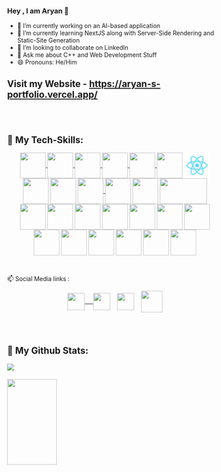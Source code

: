 ### Hey , I am Aryan 👋




- 🔭 I’m currently working on an AI-based application
- 🌱 I’m currently learning NextJS along with Server-Side Rendering and Static-Site Generation
- 👯 I’m looking to collaborate on LinkedIn
- 💬 Ask me about C++ and Web Development Stuff
- 😄 Pronouns: He/Him


## Visit my Website - https://aryan-s-portfolio.vercel.app/

<br>
<br>

## 🚀 My Tech-Skills:


<p align ="center"> 
    <a href="https://developer.mozilla.org/en-US/docs/Web/HTML" target="_blank"> <img align="center"src="https://img.icons8.com/color/48/000000/html-5.png" height="60" width="60"/> </a> 
    <a href="https://developer.mozilla.org/en-US/docs/Web/CSS" target="_blank"> <img align="center" src="https://img.icons8.com/color/48/000000/css3.png" height="60" width="60"/> </a> 
    <a href="https://getbootstrap.com" target="_blank"> <img align="center" src="https://img.icons8.com/color/48/000000/bootstrap.png" height="60" width="60"/> </a> 
    <a href="https://www.javascript.com/" target="_blank"> <img align="center" src="https://img.icons8.com/color/48/000000/javascript--v1.png" height="60" width="60"/> </a>
    <a href="https://www.geeksforgeeks.org/c-plus-plus/" target="_blank"><img align="center" src="https://img.icons8.com/color/48/000000/c-plus-plus-logo.png" height="60" width="60"/> </a>      
    <!--<a href="https://developer.android.com/courses?gclid=CjwKCAjwj42UBhAAEiwACIhADk0N9MLGaC0W_NdDiaykR-vchQ9ggSoidXae_tqVRbGUVniFAibkpBoCp2UQAvD_BwE" target="_blank"><img align="center" src="https://img.icons8.com/color/48/000000/android.png" height="60" width="60"/> </a> -->
    <a href="https://github.com/" target="_blank"><img align="center" src="https://img.icons8.com/color/48/000000/github--v3.png" height="60" width="60"/></a>
    <a href="https://reactjs.org/" target="_blank"> <img align="center"src="https://raw.githubusercontent.com/github/explore/80688e429a7d4ef2fca1e82350fe8e3517d3494d/topics/react/react.png" height="60" width="60"/></a> 
    <a href="https://code.visualstudio.com/" target="_blank"><img align="center" src="https://img.icons8.com/color/48/000000/visual-studio-code-2019.png" height="60" width="60"/></a> 
  <a href="https://www.mysql.com/" target="_blank"> <img align="center"src="https://img.icons8.com/color/48/000000/mysql.png" height="60" width="60"/></a> 
<!--   <a href="https://www.linux.org/" target="_blank"> <img align="center"src="https://img.icons8.com/color/48/000000/linux.png" height="60" width="60"/></a>  -->
    <a href="https://nodejs.org" target="_blank"> <img align="center" src="https://img.icons8.com/color/48/000000/nodejs.png" height="60" width="60"/> </a>
    <a href="https://nextjs.org/" target="_blank"> <img align="center"src="https://raw.githubusercontent.com/danielcranney/readme-generator/main/public/icons/skills/nextjs-colored-dark.svg" height="60" width="60"/></a>
    <a href="https://www.mongodb.com/brand-resources" target="_blank"> <img align="center"src="https://img.icons8.com/color/48/000000/mongodb.png" height="60" width="60"/></a>
    <a href="https://nodejs.org" target="_blank"> <img align="center" src="https://res.cloudinary.com/practicaldev/image/fetch/s--GEOe8aLy--/c_imagga_scale,f_auto,fl_progressive,h_420,q_auto,w_1000/https://dev-to-uploads.s3.amazonaws.com/i/qgjn9fi1vff7thgbbecs.jpeg" height="60" width="110"/> </a>
    <br/>
    <a href="https://mui.com/" target="_blank"> <img align="center"src="https://raw.githubusercontent.com/danielcranney/readme-generator/main/public/icons/skills/materialui-colored.svg" height="60" width="60"/></a>
    <a href="https://redux.js.org/" target="_blank"> <img align="center"src="https://raw.githubusercontent.com/danielcranney/readme-generator/main/public/icons/skills/redux-colored.svg" height="60" width="60"/></a>
  <a href="https://tailwindcss.com/" target="_blank"> <img align="center"src="https://raw.githubusercontent.com/danielcranney/readme-generator/main/public/icons/skills/tailwindcss-colored.svg" height="60" width="60"/></a>
    <a href="https://tailwindcss.com/" target="_blank"> <img align="center"src="https://camo.githubusercontent.com/dd4b2422ed3bfc9da88c43d18550375c66f9584327dff7ecc19315ce50b96f07/68747470733a2f2f7777772e766563746f726c6f676f2e7a6f6e652f6c6f676f732f66697265626173652f66697265626173652d69636f6e2e737667" height="60" width="60"/></a>
    <a href="https://www.adobe.com/in/products/photoshop.html" target="_blank"> <img align="center"src="https://raw.githubusercontent.com/danielcranney/readme-generator/main/public/icons/skills/photoshop-colored.svg" height="60" width="60"/></a>
    <a href="https://webpack.js.org/" target="_blank"> <img align="center"src="https://raw.githubusercontent.com/danielcranney/readme-generator/main/public/icons/skills/webpack-colored.svg" height="60" width="60"/></a>
    <a href="https://dev.to/aryan_shourie" target="_blank"> <img align="center"src="https://raw.githubusercontent.com/danielcranney/readme-generator/main/public/icons/socials/devdotto-dark.svg" height="60" width="60"/></a>
    <a href="https://babeljs.io/" target="_blank"> <img align="center"src="https://raw.githubusercontent.com/danielcranney/readme-generator/main/public/icons/skills/babel-colored-dark.svg" height="60" width="60"/></a>
    <a href="https://medium.com/@shouriearyandev" target="_blank"> <img align="center"src="https://raw.githubusercontent.com/danielcranney/readme-generator/main/public/icons/socials/medium-dark.svg" height="60" width="60"/></a>
    <a href="https://stackoverflow.com/users/22260408/aryandev-shourie" target="_blank"> <img align="center"src="https://raw.githubusercontent.com/danielcranney/readme-generator/main/public/icons/socials/stackoverflow.svg" height="60" width="60"/></a>
    <a href="https://www.java.com/en/" target="_blank"> <img align="center"src="https://raw.githubusercontent.com/danielcranney/readme-generator/main/public/icons/skills/java-colored.svg" height="60" width="60"/></a>
    <a href="https://cloud.google.com/" target="_blank"> <img align="center"src="https://camo.githubusercontent.com/582944f6627732531ce1a2e20ad43538d1896e16a5f159ea28fd137dbb8e798a/68747470733a2f2f7777772e766563746f726c6f676f2e7a6f6e652f6c6f676f732f676f6f676c655f636c6f75642f676f6f676c655f636c6f75642d69636f6e2e737667" height="60" width="60"/></a>
    <a href="https://www.figma.com/" target="_blank"> <img align="center"src="https://raw.githubusercontent.com/danielcranney/readme-generator/main/public/icons/skills/figma-colored.svg" height="60" width="60"/></a>
</p>
<br>



📫 Social Media links :

<p align ="center">
<a href="https://www.linkedin.com/in/aryandev-shourie-175025229/"><img align="center" src="https://raw.githubusercontent.com/rahuldkjain/github-profile-readme-generator/master/src/images/icons/Social/linked-in-alt.svg" height="40" width="40" /> &nbsp; &nbsp;
<a href="https://www.instagram.com/aryan_shourie/"><img align="center" src="https://raw.githubusercontent.com/rahuldkjain/github-profile-readme-generator/master/src/images/icons/Social/instagram.svg" height="40" width="40" /></a>&nbsp; &nbsp;
<a href="https://www.facebook.com/aryandev.shourie/"><img align="center" src="https://raw.githubusercontent.com/rahuldkjain/github-profile-readme-generator/master/src/images/icons/Social/facebook.svg" height="40" width="40" /></a>&nbsp; &nbsp;
<a href = "mailto:shouriearyandev@gmail.com"><img align="center" src="https://img.icons8.com/color/50/000000/gmail-new.png" height="50" width="50" /><a>
 </p>

 <br><br>   
 
 ## 🚀 My Github Stats:
    
 <a href="https://github.com/Aryan2727-debug">
    <!--<img width="48%" src="https://github-readme-stats.vercel.app/api?username=Aryan2727-debug&show_icons=true&theme=maroongold " />-->
 <img width="48%" src="https://github-readme-streak-stats.herokuapp.com/?user=Aryan2727-debug&theme=maroongold&hide_border=true&include_all_commits=true&hide_title=true" />
  <br>
  <br>
 <img   width="48%" height ="200px" left ="600px" align="center" src="https://github-readme-stats.vercel.app/api/top-langs/?username=Aryan2727-debug&layout=compact&theme=maroongold&hide_border=true&hide_title=true" />
<br> <br>
<!-- <img alt="Aryan's Activity Graph" src="https://activity-graph.herokuapp.com/graph?username=Aryan2727-debug&theme=chartreuse-dark"></a> -->

